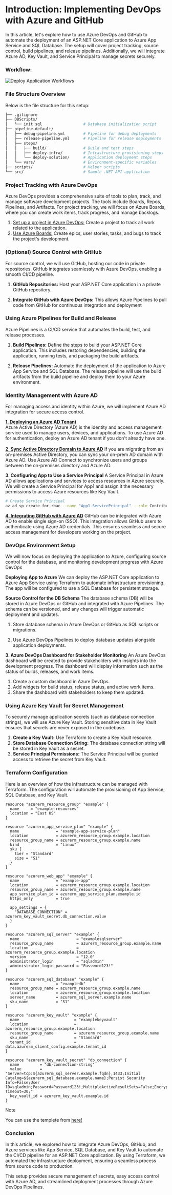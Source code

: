 # Introduction: Implementing DevOps with Azure and GitHub

In this article, let's explore how to use Azure DevOps and GitHub to automate the deployment of an ASP.NET Core application to Azure App Service and SQL Database. The setup will cover project tracking, source control, build pipelines, and release pipelines. Additionally, we will integrate Azure AD, Key Vault, and Service Principal to manage secrets securely.

### Workflow:

![Deploy Application Workflows](../../assets/images/Azure/Azure-DevOps-Architecture-with-GitHub-Integration.png)


### File Structure Overview
Below is the file structure for this setup:
```bash
├── .gitignore
├── DBScripts/
│   └── init.sql                  # Database initialization script
├── pipeline-default/
│   ├── debug-pipeline.yml        # Pipeline for debug deployments
│   ├── release-pipeline.yml      # Pipeline for release deployments
│   ├── steps/
│   │   ├── build/                # Build and test steps
│   │   ├── deploy-infra/         # Infrastructure provisioning steps
│   │   └── deploy-solution/      # Application deployment steps
│   └── vars/                     # Environment-specific variables
├── scripts/                      # Helper scripts
└── src/                          # Sample .NET API application
```

### Project Tracking with Azure DevOps

Azure DevOps provides a comprehensive suite of tools to plan, track, and manage software development projects. The tools include Boards, Repos, Pipelines, and Artifacts. For project tracking, we will focus on Azure Boards, where you can create work items, track progress, and manage backlogs.

1. [Set up a project in Azure DevOps:](https://learn.microsoft.com/en-us/azure/devops/organizations/projects/create-project?view=azure-devops&tabs=browser) Create a project to track all work related to the application.
2. [Use Azure Boards:](https://learn.microsoft.com/en-us/azure/devops/boards/get-started/plan-track-work?view=azure-devops&tabs=agile-process) Create epics, user stories, tasks, and bugs to track the project's development.

### (Optional) Source Control with GitHub
For source control, we will use GitHub, hosting our code in private repositories. GitHub integrates seamlessly with Azure DevOps, enabling a smooth CI/CD pipeline.
1. **GitHub Repositories:** Host your ASP.NET Core application in a private GitHub repository.

2. **Integrate GitHub with Azure DevOps:** This allows Azure Pipelines to pull code from GitHub for continuous integration and deployment

### Using Azure Pipelines for Build and Release

Azure Pipelines is a CI/CD service that automates the build, test, and release processes.

1. **Build Pipelines:** Define the steps to build your ASP.NET Core application. This includes restoring dependencies, building the application, running tests, and packaging the build artifacts.

2. **Release Pipelines:** Automate the deployment of the application to Azure App Service and SQL Database. The release pipeline will use the build artifacts from the build pipeline and deploy them to your Azure environment.

### Identity Management with Azure AD

For managing access and identity within Azure, we will implement Azure AD integration for secure access control.

[**1. Deploying an Azure AD Tenant**](https://azure.github.io/apim-lab/apim-lab/7-security/security-7-2-2-oauth2-create-aad.html)  
Azure Active Directory (Azure AD) is the identity and access management service used to manage users, devices, and applications. To use Azure AD for authentication, deploy an Azure AD tenant if you don't already have one.</br></br>
[**2. Sync Active Directory Domain to Azure AD**](https://learn.microsoft.com/en-us/azure/architecture/reference-architectures/identity/azure-ad)
If you are migrating from an on-premises Active Directory, you can sync your on-prem AD domain with Azure AD. Use Azure AD Connect to synchronize users and groups between the on-premises directory and Azure AD.

**3. Configuring App to Use a Service Principal**
A Service Principal in Azure AD allows applications and services to access resources in Azure securely. We will create a Service Principal for App1 and assign it the necessary permissions to access Azure resources like Key Vault.
```bash
# Create Service Principal
az ad sp create-for-rbac --name "App1-ServicePrincipal" --role Contributor --scopes /subscriptions/{subscription-id}/resourceGroups/{resource-group-name}
```
[**4. Integrating GitHub with Azure AD**](https://learn.microsoft.com/en-us/entra/identity/saas-apps/github-tutorial)
GitHub can be integrated with Azure AD to enable single sign-on (SSO). This integration allows GitHub users to authenticate using Azure AD credentials. This ensures seamless and secure access management for developers working on the project.

### DevOps Environment Setup
We will now focus on deploying the application to Azure, configuring source control for the database, and monitoring development progress with Azure DevOps

**Deploying App to Azure**
We can deploy the ASP.NET Core application to Azure App Service using Terraform to automate infrastructure provisioning. The app will be configured to use a SQL Database for persistent storage.

**Source Control for the DB Schema**
The database schema (DB) will be stored in Azure DevOps or GitHub and integrated with Azure Pipelines. The schema can be versioned, and any changes will trigger automatic deployment and updates.

1. Store database schema in Azure DevOps or GitHub as SQL scripts or migrations.

2. Use Azure DevOps Pipelines to deploy database updates alongside application deployments.

**3. Azure DevOps Dashboard for Stakeholder Monitoring**
An Azure DevOps dashboard will be created to provide stakeholders with insights into the development progress. The dashboard will display information such as the status of builds, releases, and work items.

1. Create a custom dashboard in Azure DevOps.
2. Add widgets for build status, release status, and active work items.
3. Share the dashboard with stakeholders to keep them updated.


### Using Azure Key Vault for Secret Management
To securely manage application secrets (such as database connection strings), we will use Azure Key Vault. Storing sensitive data in Key Vault ensures that secrets are never exposed in the codebase.
1. **Create a Key Vault:** Use Terraform to create a Key Vault resource.
2. **Store Database Connection String:** The database connection string will be stored in Key Vault as a secret.
3. **Service Principal Permissions:** The Service Principal will be granted access to retrieve the secret from Key Vault.

### Terraform Configuration
Here is an overview of how the infrastructure can be managed with Terraform. The configuration will automate the provisioning of App Service, SQL Database, and Key Vault.
```hcl
resource "azurerm_resource_group" "example" {
  name     = "example-resources"
  location = "East US"
}

resource "azurerm_app_service_plan" "example" {
  name                = "example-app-service-plan"
  location            = azurerm_resource_group.example.location
  resource_group_name = azurerm_resource_group.example.name
  kind                = "Linux"
  sku {
    tier = "Standard"
    size = "S1"
  }
}

resource "azurerm_web_app" "example" {
  name                = "example-app"
  location            = azurerm_resource_group.example.location
  resource_group_name = azurerm_resource_group.example.name
  app_service_plan_id = azurerm_app_service_plan.example.id
  https_only          = true

  app_settings = {
    "DATABASE_CONNECTION" = azurerm_key_vault_secret.db_connection.value
  }
}

resource "azurerm_sql_server" "example" {
  name                         = "examplesqlserver"
  resource_group_name          = azurerm_resource_group.example.name
  location                     = azurerm_resource_group.example.location
  version                      = "12.0"
  administrator_login          = "sqladmin"
  administrator_login_password = "Password123!"
}

resource "azurerm_sql_database" "example" {
  name                = "exampledb"
  resource_group_name = azurerm_resource_group.example.name
  location            = azurerm_resource_group.example.location
  server_name         = azurerm_sql_server.example.name
  sku_name            = "S1"
}

resource "azurerm_key_vault" "example" {
  name                        = "examplekeyvault"
  location                    = azurerm_resource_group.example.location
  resource_group_name         = azurerm_resource_group.example.name
  sku_name                    = "Standard"
  tenant_id                   = data.azurerm_client_config.example.tenant_id
}

resource "azurerm_key_vault_secret" "db_connection" {
  name         = "db-connection-string"
  value        = "Server=tcp:${azurerm_sql_server.example.fqdn},1433;Initial Catalog=${azurerm_sql_database.example.name};Persist Security Info=False;User ID=sqladmin;Password=Password123!;MultipleActiveResultSets=False;Encrypt=True;TrustServerCertificate=False;Connection Timeout=30;"
  key_vault_id = azurerm_key_vault.example.id
}
```
> [!NOTE]
> You can use the templete from [here!](https://github.com/Noah-Zhuhaotian/Maintaince_templete/tree/main/Azure/DeployApplicationsToAzure)


### Conclusion
In this article, we explored how to integrate Azure DevOps, GitHub, and Azure services like App Service, SQL Database, and Key Vault to automate the CI/CD pipeline for an ASP.NET Core application. By using Terraform, we automated the infrastructure deployment, ensuring a seamless process from source code to production.

This setup provides secure management of secrets, easy access control with Azure AD, and streamlined deployment processes through Azure DevOps Pipelines.